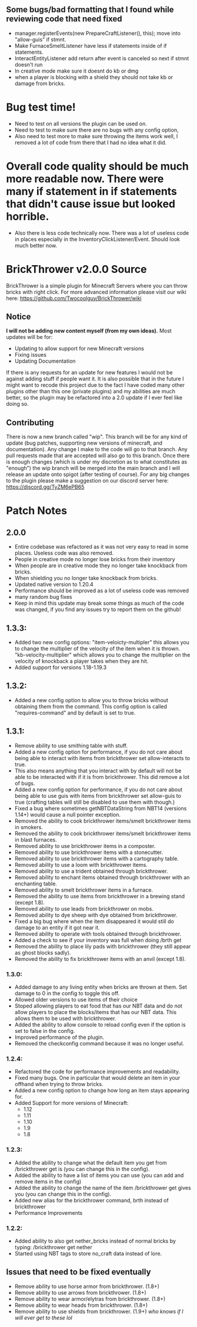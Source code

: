 ## Some bugs/bad formatting that I found while reviewing code that need fixed
- manager.registerEvents(new PrepareCraftListener(), this); move into "allow-guis" if stmnt.
- Make FurnaceSmeltListener have less if statements inside of if statements. 
- InteractEntityListener add return after event is canceled so next if stmnt doesn't run
- In creative mode make sure it doesnt do kb or dmg
- when a player is blocking with a shield they should not take kb or damage from bricks.
# Bug test time!
- Need to test on all versions the plugin can be used on.
- Need to test to make sure there are no bugs with any config option,
- Also need to test more to make sure throwing the items work well, I removed a lot of code from there that I had no idea what it did.

# **Overall code quality should be much more readable now. There were many if statement in if statements that didn't cause issue but looked horrible.**
- Also there is less code technically now. There was a lot of useless code in places especially in the InventoryClickListener/Event. Should look much better now.

# BrickThrower v2.0.0 Source

BrickThrower is a simple plugin for Minecraft Servers where you can throw bricks with right click. For more advanced information please visit our wiki here: https://github.com/Twocoolguy/BrickThrower/wiki

## Notice
**I will not be adding new content myself (from my own ideas).**
Most updates will be for:
- Updating to allow support for new Minecraft versions
- Fixing issues
- Updating Documentation

If there is any requests for an update for new features I would not be against adding stuff if people want it. It is also possible that in the future I might want to recode this project due to the fact I have coded many other plugins other than this one (private plugins) and my abilities are much better, so the plugin may be refactored into a 2.0 update if I ever feel like doing so.

## Contributing
There is now a new branch called "wip". This branch will be for any kind of update (bug patches, supporting new versions of minecraft, and documentation). Any change I make to the code will go to that branch. Any pull requests made that are accepted will also go to this branch. Once there is enough changes (which is under my discretion as to what constitutes as "enough") the wip branch will be merged into the main branch and I will release an update onto spigot (after testing of course). For any big changes to the plugin please make a suggestion on our discord server here: https://discord.gg/TyZM6ePB65

# Patch Notes
## 2.0.0
- Entire codebase was refactored as it was not very easy to read in some places. Useless code was also removed.
- People in creative mode no longer lose bricks from their inventory
- When people are in creative mode they no longer take knockback from bricks.
- When shielding you no longer take knockback from bricks.
- Updated native version to 1.20.4
- Performance should be improved as a lot of useless code was removed
- many random bug fixes
- Keep in mind this update may break some things as much of the code was changed, if you find any issues try to report them on the github!
## 1.3.3:
- Added two new config options: "item-veloicty-multipler" this allows you to change the multiplier of the velocity of the item when it is thrown. "kb-velocity-multiplier" which allows you to change the multiplier on the velocity of knockback a player takes when they are hit.
- Added support for versions 1.18-1.19.3

## 1.3.2:
- Added a new config option to allow you to throw bricks without obtaining them from the command. This config option is called "requires-command" and by default is set to true.

## 1.3.1:
- Remove ability to use smithing table with stuff.
- Added a new config option for performance, if you do not care about being able to interact with items from brickthrower set allow-interacts to true.
- This also means anything that you interact with by default will not be able to be interacted with if it is from brickthrower. This did remove a lot of bugs.
- Added a new config option for performance, if you do not care about being able to use guis with items from brickthrower set allow-guis to true (crafting tables will still be disabled to use them with though.)
- Fixed a bug where sometimes getNBTDataString from NBT14 (versions 1.14+) would cause a null pointer exception.
- Removed the ability to cook brickthrower items/smelt brickthrower items in smokers.
- Removed the ability to cook brickthrower items/smelt brickthrower items in blast furnaces.
- Removed ability to use brickthrower items in a composter.
- Removed ability to use brickthrower items with a stonecutter.
- Removed ability to use brickthrower items with a cartography table.
- Removed ability to use a loom with brickthrower items.
- Removed ability to use a trident obtained through brickthrower. 
- Removed ability to enchant items obtained through brickthrower with an enchanting table.
- Removed ability to smelt brickthrower items in a furnace. 
- Removed the ability to use items from brickthrower in a brewing stand (except 1.8). 
- Removed ability to use leads from brickthrower on mobs.
- Removed ability to dye sheep with dye obtained from brickthrower.
- Fixed a big bug where when the item disappeared it would still do damage to an entity if it got near it.
- Removed ability to operate with tools obtained through brickthrower.
- Added a check to see if your inventory was full when doing /brth get
- Removed the ability to place lily pads with brickthrower (they still appear as ghost blocks sadly).
- Removed the ability to fix brickthrower items with an anvil (except 1.8).


### 1.3.0:
- Added damage to any living entity when bricks are thrown at them. Set damage to 0 in the config to toggle this off.
- Allowed older versions to use items of their choice
- Stoped allowing players to eat food that has our NBT data and do not allow players to place the blocks/items that has our NBT data. This allows them to be used with brickthrower.
- Added the ability to allow console to reload config even if the option is set to false in the config.
- Improved performance of the plugin.
- Removed the checkconfig command because it was no longer useful.


### 1.2.4:
- Refactored the code for performance improvements and readability.
- Fixed many bugs. One in particular that would delete an item in your offhand when trying to throw bricks.
- Added a new config option to change how long an item stays appearing for.
- Added Support for more versions of Minecraft:
  - 1.12
  - 1.11
  - 1.10
  - 1.9
  - 1.8

### 1.2.3:
- Added the ability to change what the default item you get from /brickthrower get is (you can change this in the config).
- Added the ability to have a list of items you can use (you can add and remove items in the config)
- Added the ability to change the name of the item /brickthrower get gives you (you can change this in the config).
- Added new alias for the brickthrower command, brth instead of brickthrower
- Performance Improvements

### 1.2.2:
- Added ability to also get nether_bricks instead of normal bricks by typing: /brickthrower get nether 
- Started using NBT tags to store no_craft data instead of lore.

## Issues that need to be fixed eventually
- Remove ability to use horse armor from brickthrower. (1.8+)
- Remove ability to use arrows from brickthrower. (1.8+)
- Remove ability to wear armor/elytras from brickthrower. (1.8+)
- Remove ability to wear heads from brickthrower. (1.8+)
- Remove ability to use shields from brickthrower. (1.9+)
*who knows if I will ever get to these lol*
